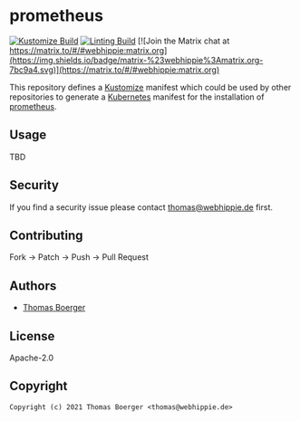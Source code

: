 # prometheus

[![Kustomize Build](https://github.com/kustomhippie/prometheus/workflows/build/badge.svg)](https://github.com/kustomhippie/prometheus/actions?query=workflow%3Abuild) [![Linting Build](https://github.com/kustomhippie/prometheus/workflows/linter/badge.svg)](https://github.com/kustomhippie/prometheus/actions?query=workflow%3Alinter) [![Join the Matrix chat at https://matrix.to/#/#webhippie:matrix.org](https://img.shields.io/badge/matrix-%23webhippie%3Amatrix.org-7bc9a4.svg)](https://matrix.to/#/#webhippie:matrix.org)

This repository defines a [Kustomize](https://kustomize.io/) manifest which could be used by other repositories to generate a [Kubernetes](https://kubernetes.io/) manifest for the installation of [prometheus](https://github.com/prometheus/prometheus).

## Usage

TBD

## Security

If you find a security issue please contact thomas@webhippie.de first.

## Contributing

Fork -> Patch -> Push -> Pull Request

## Authors

* [Thomas Boerger](https://github.com/tboerger)

## License

Apache-2.0

## Copyright

```
Copyright (c) 2021 Thomas Boerger <thomas@webhippie.de>
```
